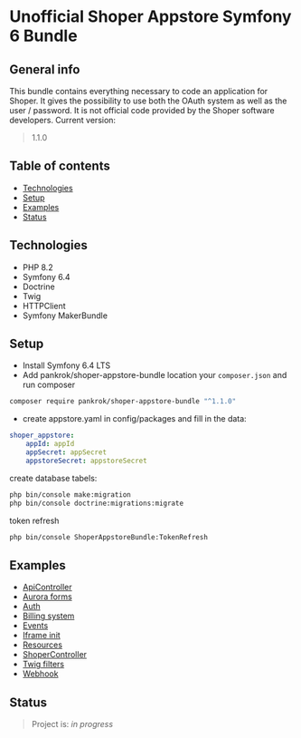 # Unofficial Shoper Appstore Symfony 6 Bundle
## General info
This bundle contains everything necessary to code an application for Shoper. It gives the possibility to use both the OAuth system as well as the user / password. It is not official code provided by the Shoper software developers.
Current version:
> 1.1.0

## Table of contents
* [Technologies](#technologies)
* [Setup](#setup)
* [Examples](#examples)
* [Status](#status)

## Technologies
* PHP 8.2
* Symfony 6.4
* Doctrine
* Twig
* HTTPClient
* Symfony MakerBundle

## Setup
* Install Symfony 6.4 LTS
* Add pankrok/shoper-appstore-bundle location your `composer.json` and run composer

``` bash
composer require pankrok/shoper-appstore-bundle "^1.1.0"
```

* create appstore.yaml in config/packages and fill in the data:
```yaml
shoper_appstore:
    appId: appId    
    appSecret: appSecret
    appstoreSecret: appstoreSecret
```
create database tabels:
``` bash
php bin/console make:migration
php bin/console doctrine:migrations:migrate
```

token refresh
``` bash
php bin/console ShoperAppstoreBundle:TokenRefresh
```

## Examples

* [ApiController](docs/APICONTROLLER.md) 
* [Aurora forms](docs/AURORAFORMS.md)
* [Auth](docs/AUTH.md) 
* [Billing system](docs/BILLING.md) 
* [Events](docs/EVENTS.md)
* [Iframe init](docs/IFRAME.md)
* [Resources](docs/RESOURCES.md)
* [ShoperController](docs/SHOPERCONTROLLER.md)
* [Twig filters](docs/TWIGFILTERS.md)
* [Webhook](docs/WEBHOOK.md)

## Status
> Project is: _in progress_ 
